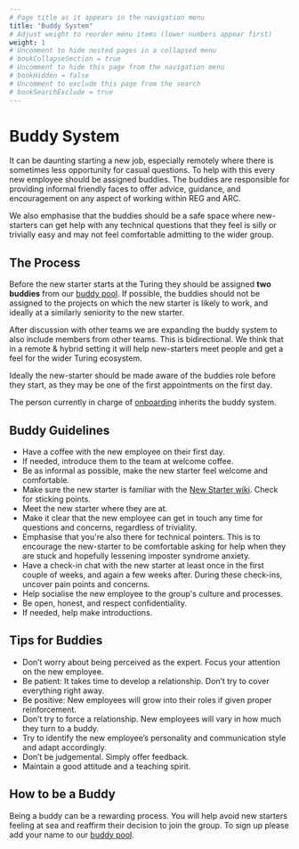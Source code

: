 ```yaml
---
# Page title as it appears in the navigation menu
title: "Buddy System"
# Adjust weight to reorder menu items (lower numbers appear first)
weight: 1
# Uncomment to hide nested pages in a collapsed menu
# bookCollapseSection = true
# Uncomment to hide this page from the navigation menu
# bookHidden = false
# Uncomment to exclude this page from the search
# bookSearchExclude = true
---
```


# Buddy System

It can be daunting starting a new job, especially remotely where there is sometimes less opportunity for casual questions.
To help with this every new employee should be assigned buddies.
The buddies are responsible for providing informal friendly faces to offer advice, guidance, and encouragement on any aspect of working within REG and ARC.

We also emphasise that the buddies should be a safe space where new-starters can get help with any technical questions that they feel is silly or trivially easy and may not feel comfortable admitting to the wider group.

## The Process

Before the new starter starts at the Turing they should be assigned **two buddies** from our [buddy pool](https://github.com/alan-turing-institute/research-engineering-group/wiki/Buddy-Sign-up-and-Matches).
If possible, the buddies should not be assigned to the projects on which the new starter is likely to work, and ideally at a similarly seniority to the new starter.

After discussion with other teams we are expanding the buddy system to also include members from other teams.
This is bidirectional.
We think that in a remote & hybrid setting it will help new-starters meet people and get a feel for the wider Turing ecosystem.

Ideally the new-starter should be made aware of the buddies role before they start, as they may be one of the first appointments on the first day.

The person currently in charge of [onboarding](https://github.com/alan-turing-institute/Hut23/wiki/Onboarding) inherits the buddy system.

## Buddy Guidelines

- Have a coffee with the new employee on their first day.
- If needed, introduce them to the team at welcome coffee.
- Be as informal as possible, make the new starter feel welcome and comfortable.
- Make sure the new starter is familiar with the [New Starter wiki](https://github.com/alan-turing-institute/research-engineering-group/wiki/New-Joiners:-Start-here). Check for sticking points.
- Meet the new starter where they are at.
- Make it clear that the new employee can get in touch any time for questions and concerns, regardless of triviality.
- Emphasise that you're also there for technical pointers. This is to encourage the new-starter to be comfortable asking for help when they are stuck and hopefully lessening imposter syndrome anxiety.
- Have a check-in chat with the new starter at least once in the first couple of weeks, and again a few weeks after. During these check-ins, uncover pain points and concerns.
- Help socialise the new employee to the group's culture and processes.
- Be open, honest, and respect confidentiality.
- If needed, help make introductions.

## Tips for Buddies

- Don’t worry about being perceived as the expert. Focus your attention on the new employee.
- Be patient: It takes time to develop a relationship. Don’t try to cover everything right away.
- Be positive: New employees will grow into their roles if given proper reinforcement.
- Don’t try to force a relationship. New employees will vary in how much they turn to a buddy.
- Try to identify the new employee’s personality and communication style and adapt accordingly.
- Don’t be judgemental. Simply offer feedback.
- Maintain a good attitude and a teaching spirit.

## How to be a Buddy

Being a buddy can be a rewarding process.
You will help avoid new starters feeling at sea and reaffirm their decision to join the group.
To sign up please add your name to our [buddy pool](https://github.com/alan-turing-institute/research-engineering-group/wiki/Buddy-Sign-up-and-Matches).
